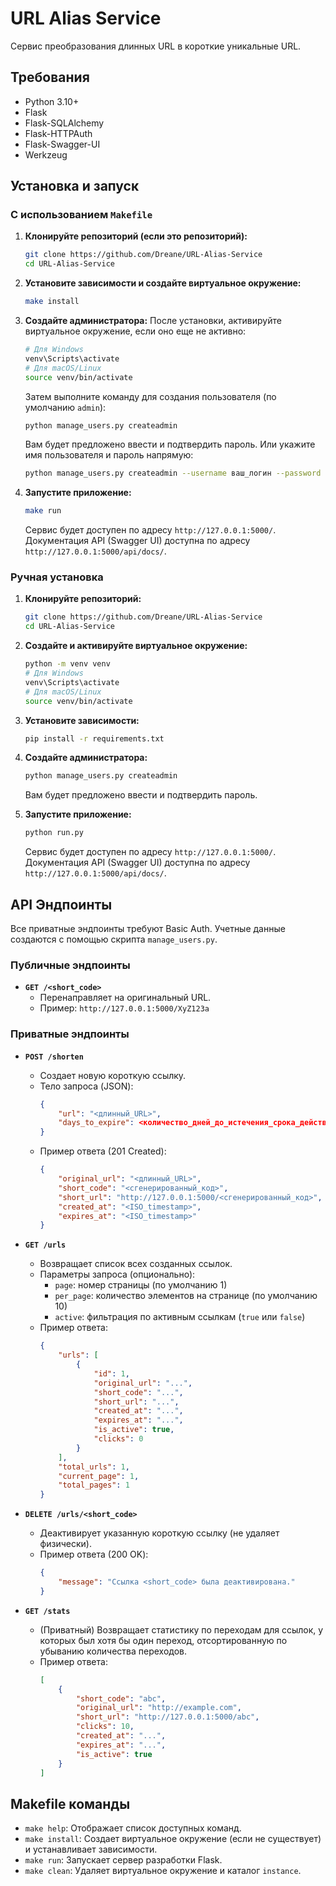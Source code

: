 # URL Alias Service

Сервис преобразования длинных URL в короткие уникальные URL.

## Требования

*   Python 3.10+
*   Flask
*   Flask-SQLAlchemy
*   Flask-HTTPAuth
*   Flask-Swagger-UI
*   Werkzeug

## Установка и запуск

### С использованием `Makefile`

1.  **Клонируйте репозиторий (если это репозиторий):**
    ```bash
    git clone https://github.com/Dreane/URL-Alias-Service
    cd URL-Alias-Service
    ```
2.  **Установите зависимости и создайте виртуальное окружение:**
    ```bash
    make install 
    ```

3.  **Создайте администратора:**
    После установки, активируйте виртуальное окружение, если оно еще не активно:
    ```bash
    # Для Windows
    venv\Scripts\activate
    # Для macOS/Linux
    source venv/bin/activate
    ```
    Затем выполните команду для создания пользователя (по умолчанию `admin`): 
    ```bash
    python manage_users.py createadmin
    ```
    Вам будет предложено ввести и подтвердить пароль.
    Или укажите имя пользователя и пароль напрямую:
    ```bash
    python manage_users.py createadmin --username ваш_логин --password ваш_пароль
    ```

4.  **Запустите приложение:**
    ```bash
    make run
    ```
    Сервис будет доступен по адресу `http://127.0.0.1:5000/`.
    Документация API (Swagger UI) доступна по адресу `http://127.0.0.1:5000/api/docs/`.

### Ручная установка

1.  **Клонируйте репозиторий:**
    ```bash
    git clone https://github.com/Dreane/URL-Alias-Service
    cd URL-Alias-Service
    ```

2.  **Создайте и активируйте виртуальное окружение:**
    ```bash
    python -m venv venv
    # Для Windows
    venv\Scripts\activate
    # Для macOS/Linux
    source venv/bin/activate
    ```

3.  **Установите зависимости:**
    ```bash
    pip install -r requirements.txt
    ```

4.  **Создайте администратора:**
    ```bash
    python manage_users.py createadmin
    ```
    Вам будет предложено ввести и подтвердить пароль.

5.  **Запустите приложение:**
    ```bash
    python run.py
    ```
    Сервис будет доступен по адресу `http://127.0.0.1:5000/`.
    Документация API (Swagger UI) доступна по адресу `http://127.0.0.1:5000/api/docs/`.

## API Эндпоинты

Все приватные эндпоинты требуют Basic Auth. Учетные данные создаются с помощью скрипта `manage_users.py`.

### Публичные эндпоинты

*   **`GET /<short_code>`**
    *   Перенаправляет на оригинальный URL.
    *   Пример: `http://127.0.0.1:5000/XyZ123a`

### Приватные эндпоинты

*   **`POST /shorten`**
    *   Создает новую короткую ссылку.
    *   Тело запроса (JSON):
        ```json
        {
            "url": "<длинный_URL>",
            "days_to_expire": <количество_дней_до_истечения_срока_действия> (по умолчанию 1)
        }
        ```
    *   Пример ответа (201 Created):
        ```json
        {
            "original_url": "<длинный_URL>",
            "short_code": "<сгенерированный_код>",
            "short_url": "http://127.0.0.1:5000/<сгенерированный_код>",
            "created_at": "<ISO_timestamp>",
            "expires_at": "<ISO_timestamp>"
        }
        ```

*   **`GET /urls`**
    *   Возвращает список всех созданных ссылок.
    *   Параметры запроса (опционально):
        *   `page`: номер страницы (по умолчанию 1)
        *   `per_page`: количество элементов на странице (по умолчанию 10)
        *   `active`: фильтрация по активным ссылкам (`true` или `false`)
    *   Пример ответа:
        ```json
        {
            "urls": [
                {
                    "id": 1,
                    "original_url": "...",
                    "short_code": "...",
                    "short_url": "...",
                    "created_at": "...",
                    "expires_at": "...",
                    "is_active": true,
                    "clicks": 0
                }
            ],
            "total_urls": 1,
            "current_page": 1,
            "total_pages": 1
        }
        ```

*   **`DELETE /urls/<short_code>`**
    *   Деактивирует указанную короткую ссылку (не удаляет физически).
    *   Пример ответа (200 OK):
        ```json
        {
            "message": "Ссылка <short_code> была деактивирована."
        }
        ```

*   **`GET /stats`**
    *   (Приватный) Возвращает статистику по переходам для ссылок, у которых был хотя бы один переход, отсортированную по убыванию количества переходов.
    *   Пример ответа:
        ```json
        [
            {
                "short_code": "abc",
                "original_url": "http://example.com",
                "short_url": "http://127.0.0.1:5000/abc",
                "clicks": 10,
                "created_at": "...",
                "expires_at": "...",
                "is_active": true
            }
        ]
        ```

## Makefile команды

*   `make help`: Отображает список доступных команд.
*   `make install`: Создает виртуальное окружение (если не существует) и устанавливает зависимости.
*   `make run`: Запускает сервер разработки Flask.
*   `make clean`: Удаляет виртуальное окружение и каталог `instance`.

